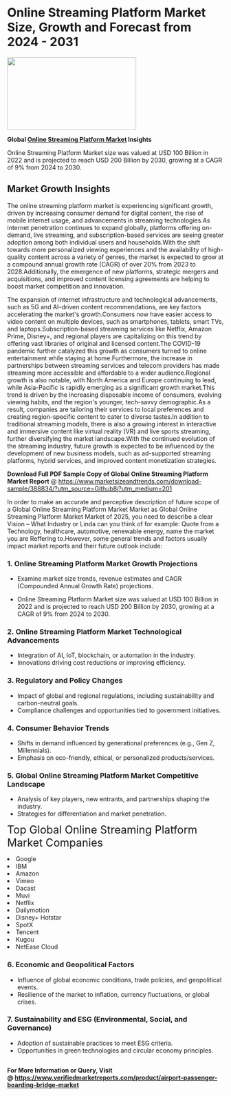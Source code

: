 <H1>Online Streaming Platform Market Size, Growth and Forecast from 2024 - 2031</H1><img class="aligncenter size-medium wp-image-584254" src="https://thirdeyenews.in/wp-content/uploads/2024/09/Global-Market-Research-300x168.jpeg" alt="" width="300" height="168" /><p><strong>Global&nbsp;<a href="https://www.marketsizeandtrends.com/download-sample/388834/?utm_source=Github8j?utm_medium=201">Online Streaming Platform Market</a> Insights</strong></p><p>Online Streaming Platform Market size was valued at USD 100 Billion in 2022 and is projected to reach USD 200 Billion by 2030, growing at a CAGR of 9% from 2024 to 2030.</p><p><h2>Market Growth Insights</h2> <p>The online streaming platform market is experiencing significant growth, driven by increasing consumer demand for digital content, the rise of mobile internet usage, and advancements in streaming technologies.As internet penetration continues to expand globally, platforms offering on-demand, live streaming, and subscription-based services are seeing greater adoption among both individual users and households.With the shift towards more personalized viewing experiences and the availability of high-quality content across a variety of genres, the market is expected to grow at a compound annual growth rate (CAGR) of over 20% from 2023 to 2028.Additionally, the emergence of new platforms, strategic mergers and acquisitions, and improved content licensing agreements are helping to boost market competition and innovation.</p> <p>The expansion of internet infrastructure and technological advancements, such as 5G and AI-driven content recommendations, are key factors accelerating the market's growth.Consumers now have easier access to video content on multiple devices, such as smartphones, tablets, smart TVs, and laptops.Subscription-based streaming services like Netflix, Amazon Prime, Disney+, and regional players are capitalizing on this trend by offering vast libraries of original and licensed content.The COVID-19 pandemic further catalyzed this growth as consumers turned to online entertainment while staying at home.Furthermore, the increase in partnerships between streaming services and telecom providers has made streaming more accessible and affordable to a wider audience.Regional growth is also notable, with North America and Europe continuing to lead, while Asia-Pacific is rapidly emerging as a significant growth market.This trend is driven by the increasing disposable income of consumers, evolving viewing habits, and the region's younger, tech-savvy demographic.As a result, companies are tailoring their services to local preferences and creating region-specific content to cater to diverse tastes.In addition to traditional streaming models, there is also a growing interest in interactive and immersive content like virtual reality (VR) and live sports streaming, further diversifying the market landscape.With the continued evolution of the streaming industry, future growth is expected to be influenced by the development of new business models, such as ad-supported streaming platforms, hybrid services, and improved content monetization strategies.<p><span class=""><strong>Download Full PDF Sample Copy of Global Online Streaming Platform Market Report</strong> @ <a href="https://www.marketsizeandtrends.com/download-sample/388834/?utm_source=Github8j?utm_medium=201" target="_blank">https://www.marketsizeandtrends.com/download-sample/388834/?utm_source=Github8j?utm_medium=201</a></span></p><p>In order to make an accurate and perceptive description of future scope of a Global&nbsp;Online Streaming Platform Market Market as Global&nbsp;Online Streaming Platform Market Market of 2025, you need to describe a clear Vision &ndash; What Industry or Linda can you think of for example: Quote from a Technology, healthcare, automotive, renewable energy, name the market you are Reffering to.However, some general trends and factors usually impact market reports and their future outlook include:</p><h3>1.&nbsp;<strong>Online Streaming Platform Market Growth Projections</strong></h3><ul><li>Examine market size trends, revenue estimates and CAGR (Compounded Annual Growth Rate) projections.</li><li><p>Online Streaming Platform Market size was valued at USD 100 Billion in 2022 and is projected to reach USD 200 Billion by 2030, growing at a CAGR of 9% from 2024 to 2030.</p></li></ul><h3>2.&nbsp;<strong>Online Streaming Platform Market Technological Advancements</strong></h3><ul><li>Integration of AI, IoT, blockchain, or automation in the industry.</li><li>Innovations driving cost reductions or improving efficiency.</li></ul><h3>3.&nbsp;<strong>Regulatory and Policy Changes</strong></h3><ul><li>Impact of global and regional regulations, including sustainability and carbon-neutral goals.</li><li>Compliance challenges and opportunities tied to government initiatives.</li></ul><h3>4.&nbsp;<strong>Consumer Behavior Trends</strong></h3><ul><li>Shifts in demand influenced by generational preferences (e.g., Gen Z, Millennials).</li><li>Emphasis on eco-friendly, ethical, or personalized products/services.</li></ul><h3>5.&nbsp;<strong>Global Online Streaming Platform Market Competitive Landscape</strong></h3><ul><li>Analysis of key players, new entrants, and partnerships shaping the industry.</li><li>Strategies for differentiation and market penetration.</li></ul><p data-pm-slice="1 1 []"><span style="color: inherit; font-family: inherit; font-size: 25px;">Top Global Online Streaming Platform Market Companies</span></p><div class="" data-test-id=""><p><li>Google</li><li> IBM</li><li> Amazon</li><li> Vimeo</li><li> Dacast</li><li> Muvi</li><li> Netflix</li><li> Dailymotion</li><li> Disney+ Hotstar</li><li> SpotX</li><li> Tencent</li><li> Kugou</li><li> NetEase Cloud</li></p></div><h3>6.&nbsp;<strong>Economic and Geopolitical Factors</strong></h3><ul><li>Influence of global economic conditions, trade policies, and geopolitical events.</li><li>Resilience of the market to inflation, currency fluctuations, or global crises.</li></ul><h3>7.&nbsp;<strong>Sustainability and ESG (Environmental, Social, and Governance)</strong></h3><ul><li>Adoption of sustainable practices to meet ESG criteria.</li><li>Opportunities in green technologies and circular economy principles.</li></ul><h2><strong style="font-size: 14px;">For More Information or Query, Visit @&nbsp;</strong><a style="background-color: #ffffff; font-size: 14px;" href="https://www.marketsizeandtrends.com/report/online-streaming-platform-market/" target="_blank">https://www.verifiedmarketreports.com/product/airport-passenger-boarding-bridge-market</a></h2>